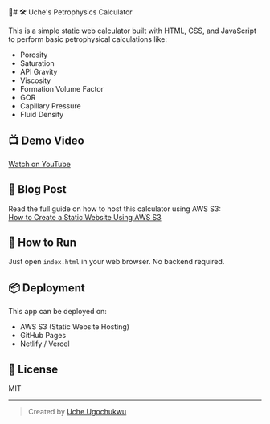 # 🛠️ Uche's Petrophysics Calculator

This is a simple static web calculator built with HTML, CSS, and JavaScript to perform basic petrophysical calculations like:

- Porosity
- Saturation
- API Gravity
- Viscosity
- Formation Volume Factor
- GOR
- Capillary Pressure
- Fluid Density

## 📺 Demo Video

[Watch on YouTube](https://youtu.be/wbVAf7GgxO4)

## 📖 Blog Post

Read the full guide on how to host this calculator using AWS S3:  
[How to Create a Static Website Using AWS S3](https://www.linkedin.com/pulse/how-create-static-website-using-aws-s3-uche-ugochukwu-8uaoe)

## 🚀 How to Run

Just open `index.html` in your web browser. No backend required.

## 📦 Deployment

This app can be deployed on:

- AWS S3 (Static Website Hosting)
- GitHub Pages
- Netlify / Vercel

## 🔖 License

MIT

---

> Created by [Uche Ugochukwu](https://www.linkedin.com/in/uche-u-327735190/)
